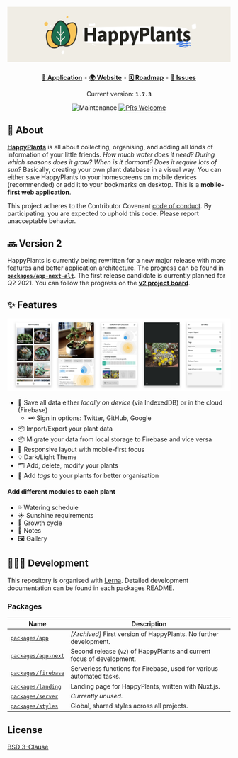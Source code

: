 <h1 align="center">
  <img src="resources/logo-readme.png" alt="HappyPlants 🌵🌱" />
</h1>

<p align="center">
  <a href="https://happyplants.garden"><strong>📱 Application</strong></a>
   ⁃ 
  <a href="https://happyplants.app"><strong>🌍 Website</strong></a>
   ⁃ 
  <a href="https://github.com/morkro/happy-plants/projects/6"><strong>🗓 Roadmap</strong></a>
   ⁃ 
  <a href="https://github.com/morkro/happy-plants/issues"><strong>🐛 Issues</strong></a>
</p>

<p align="center">
  Current version: <strong><code>1.7.3</code></strong>
</p>

<p align="center">
  <img src="https://img.shields.io/maintenance/yes/2021.svg" alt="Maintenance" />
  <a href="http://makeapullrequest.com" target="_blank">
    <img src="https://img.shields.io/badge/PRs-welcome-brightgreen.svg?style=flat-square" alt="PRs Welcome" />
  </a>
</p>


## 🌱 About

[**HappyPlants**](https://happyplants.garden) is all about collecting, organising, and adding all kinds of information of your little friends. _How much water does it need? During which seasons does it grow? When is it dormant? Does it require lots of sun?_ Basically, creating your own plant database in a visual way. You can either save HappyPlants to your homescreens on mobile devices (recommended) or add it to your bookmarks on desktop. This is a **mobile-first web application**.

This project adheres to the Contributor Covenant [code of conduct](CODE_OF_CONDUCT.md).
By participating, you are expected to uphold this code. Please report unacceptable behavior.

## 🔜 Version 2

HappyPlants is currently being rewritten for a new major release with more features and better application architecture. The progress can be found in [**`packages/app-next-alt`**](https://github.com/morkro/happy-plants/tree/next/react). The first release candidate is currently planned for Q2 2021. You can follow the progress on the [**v2 project board**](https://github.com/morkro/happy-plants/projects/6).

## ✨ Features

<img src="resources/happyplants-phone-presentation.png" alt="HappyPlants App" />

- 🔋 Save all data either _locally on device_ (via IndexedDB) or in the cloud (Firebase)
  - 🗝 Sign in options: Twitter, GitHub, Google
- 📦 Import/Export your plant data
- 📦 Migrate your data from local storage to Firebase and vice versa
- 📱 Responsive layout with mobile-first focus
- 💡 Dark/Light Theme
- 🗂 Add, delete, modify your plants
- 🔖 Add _tags_ to your plants for better organisation

#### Add different modules to each plant

- 💦 Watering schedule
- ☀️ Sunshine requirements
- 🌱 Growth cycle
- 📝 Notes
- 🖼 Gallery

## 👩🏻‍💻 Development

This repository is organised with [Lerna](https://lerna.js.org). Detailed development documentation can be found in each packages README.

### Packages

| Name | Description |
| ---- | ----------- |
| [`packages/app`](packages/app) | _[Archived]_ First version of HappyPlants. No further development. |
| [`packages/app-next`](packages/app-next) | Second release (`v2`) of HappyPlants and current focus of development. |
| [`packages/firebase`](packages/firebase) | Serverless functions for Firebase, used for various automated tasks. |
| [`packages/landing`](packages/landing) | Landing page for HappyPlants, written with Nuxt.js. |
| [`packages/server`](packages/server) | _Currently unused._ |
| [`packages/styles`](packages/styles) | Global, shared styles across all projects. |

## License

[BSD 3-Clause](https:/github.com/morkro/happy-plants/LICENSE)
